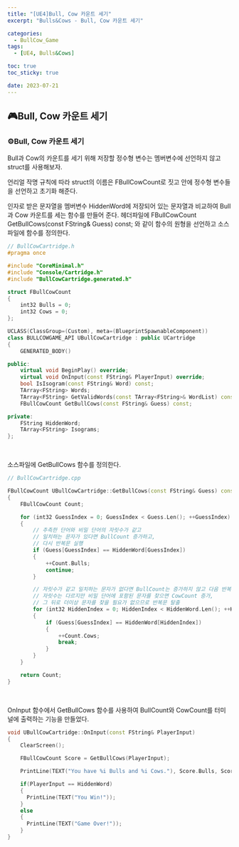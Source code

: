 ```yaml
---
title: "[UE4]Bull, Cow 카운트 세기"
excerpt: "Bulls&Cows - Bull, Cow 카운트 세기"

categories:
  - BullCow_Game
tags:
  - [UE4, Bulls&Cows]

toc: true
toc_sticky: true

date: 2023-07-21
---
```


## 🎮Bull, Cow 카운트 세기
### ⚙️Bull, Cow 카운트 세기
Bull과 Cow의 카운트를 세기 위해 저장할 정수형 변수는 멤버변수에 선언하지 않고 struct를 사용해보자.

언리얼 작명 규칙에 따라 struct의 이름은 FBullCowCount로 짓고 안에 정수형 변수들을 선언하고 초기화 해준다.

인자로 받은 문자열을 멤버변수 HiddenWord에 저장되어 있는 문자열과 비교하여 Bull과 Cow 카운트를 세는 함수를 만들어 준다. 헤더파일에 FBullCowCount GetBullCows(const FString& Guess) const; 와 같이 함수의 원형을 선언하고 소스파일에 함수를 정의한다.

```cpp
// BullCowCartridge.h
#pragma once

#include "CoreMinimal.h"
#include "Console/Cartridge.h"
#include "BullCowCartridge.generated.h"

struct FBullCowCount
{
	int32 Bulls = 0;
	int32 Cows = 0;
};

UCLASS(ClassGroup=(Custom), meta=(BlueprintSpawnableComponent))
class BULLCOWGAME_API UBullCowCartridge : public UCartridge
{
	GENERATED_BODY()

public:
	virtual void BeginPlay() override;
	virtual void OnInput(const FString& PlayerInput) override;
	bool IsIsogram(const FString& Word) const;
	TArray<FString> Words;
	TArray<FString> GetValidWords(const TArray<FString>& WordList) const;
	FBullCowCount GetBullCows(const FString& Guess) const;

private:
	FString HiddenWord;
	TArray<FString> Isograms;
};
```

<br>

소스파일에 GetBullCows 함수를 정의한다.

```cpp
// BullCowCartridge.cpp

FBullCowCount UBullCowCartridge::GetBullCows(const FString& Guess) const
{
    FBullCowCount Count;

    for (int32 GuessIndex = 0; GuessIndex < Guess.Len(); ++GuessIndex)
    {
        // 추측한 단어와 비밀 단어의 자릿수가 같고
        // 일치하는 문자가 있다면 BullCount 증가하고,
        // 다시 반복문 실행
        if (Guess[GuessIndex] == HiddenWord[GuessIndex])
        {
            ++Count.Bulls;
            continue;
        }

        // 자릿수가 같고 일치하는 문자가 없다면 BullCount는 증가하지 않고 다음 반복문 실행,
        // 자릿수는 다르지만 비밀 단어에 포함된 문자를 찾으면 CowCount 증가,
        // 그 뒤로 더이상 문자를 찾을 필요가 없으므로 반복문 탈출
        for (int32 HiddenIndex = 0; HiddenIndex < HiddenWord.Len(); ++HiddenIndex)
        {
            if (Guess[GuessIndex] == HiddenWord[HiddenIndex]) 
            {
                ++Count.Cows;
                break;
            }
        }
    }

    return Count;
}
```

<br>

OnInput 함수에서 GetBullCows 함수를 사용하여 BullCount와 CowCount를 터미널에 출력하는 기능을 만들었다.

```cpp
void UBullCowCartridge::OnInput(const FString& PlayerInput)
{
    ClearScreen();

    FBullCowCount Score = GetBullCows(PlayerInput);

    PrintLine(TEXT("You have %i Bulls and %i Cows."), Score.Bulls, Score.Cows);

    if(PlayerInput == HiddenWord)
    {
      PrintLine(TEXT("You Win!"));
    }
    else
    {
      PrintLine(TEXT("Game Over!"));
    }
}
```

<br><br>